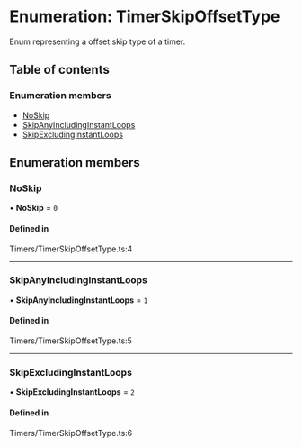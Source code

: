# Enumeration: TimerSkipOffsetType

Enum representing a offset skip type of a timer.

## Table of contents

### Enumeration members

- [NoSkip](../wiki/TimerSkipOffsetType#noskip)
- [SkipAnyIncludingInstantLoops](../wiki/TimerSkipOffsetType#skipanyincludinginstantloops)
- [SkipExcludingInstantLoops](../wiki/TimerSkipOffsetType#skipexcludinginstantloops)

## Enumeration members

### NoSkip

• **NoSkip** = `0`

#### Defined in

Timers/TimerSkipOffsetType.ts:4

___

### SkipAnyIncludingInstantLoops

• **SkipAnyIncludingInstantLoops** = `1`

#### Defined in

Timers/TimerSkipOffsetType.ts:5

___

### SkipExcludingInstantLoops

• **SkipExcludingInstantLoops** = `2`

#### Defined in

Timers/TimerSkipOffsetType.ts:6
